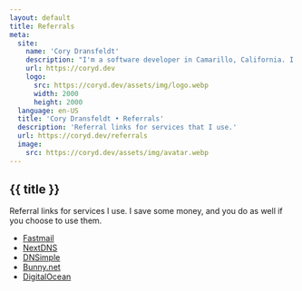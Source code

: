 ```yaml
---
layout: default
title: Referrals
meta:
  site:
    name: 'Cory Dransfeldt'
    description: "I'm a software developer in Camarillo, California. I enjoy hanging out with my beautiful family and 4 rescue dogs, technology, automation, music, writing, reading and tv and movies."
    url: https://coryd.dev
    logo:
      src: https://coryd.dev/assets/img/logo.webp
      width: 2000
      height: 2000
  language: en-US
  title: 'Cory Dransfeldt • Referrals'
  description: 'Referral links for services that I use.'
  url: https://coryd.dev/referrals
  image:
    src: https://coryd.dev/assets/img/avatar.webp
---
```


<h2
  class="m-0 text-xl font-black leading-tight tracking-normal dark:text-gray-200 md:text-2xl mb-2"
>
  {{ title }}
</h2>

Referral links for services I use. I save some money, and you do as well if you choose to use them.

- <a href="https://ref.fm/u28939392" onclick="umami.track('fastmail-referral', { name: 'Fastmail referral', url: '{{ page.url }}' });">Fastmail</a>
- <a href="https://nextdns.io/?from=m56mt3z6" onclick="umami.track('nextdns-referral', { name: 'NextDNS referral', url: '{{ page.url }}' });">NextDNS</a>
- <a href="https://dnsimple.com/r/3a7cbb9e15df8f" onclick="umami.track('dnsimple-referral', { name: 'DNSimple referral', url: '{{ page.url }}' });">DNSimple</a>
- <a href="https://bunny.net?ref=revw3mehej" onclick="umami.track('bunny-referral', { name: 'Bunny.net referral', url: '{{ page.url }}' });">Bunny.net</a>
- <a href="https://m.do.co/c/3635bf99aee2" onclick="umami.track('digitalocean-referral', { name: 'DigitalOcean referral', url: '{{ page.url }}' });">DigitalOcean</a>
